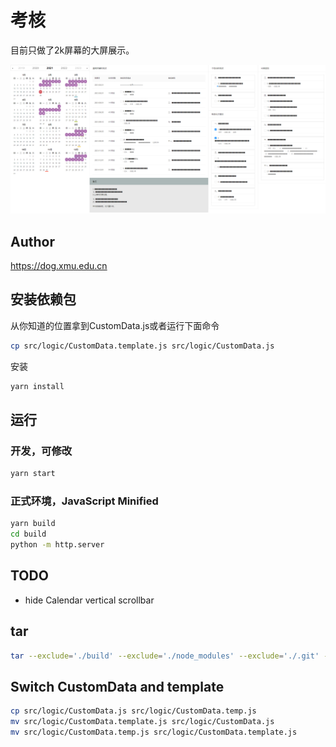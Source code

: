 # 考核

目前只做了2k屏幕的大屏展示。

![Image of Yaktocat](screenshot.png)

## Author

https://dog.xmu.edu.cn

## 安装依赖包

从你知道的位置拿到CustomData.js或者运行下面命令

```sh
cp src/logic/CustomData.template.js src/logic/CustomData.js
```

安装

```sh
yarn install
```

## 运行

### 开发，可修改

```sh
yarn start
```

### 正式环境，JavaScript Minified

```sh
yarn build
cd build
python -m http.server
```

## TODO

- hide Calendar vertical scrollbar

## tar

```sh
tar --exclude='./build' --exclude='./node_modules' --exclude='./.git' -zcvf ../securitycalendar.tgz .
```

## Switch CustomData and template

```sh
cp src/logic/CustomData.js src/logic/CustomData.temp.js
mv src/logic/CustomData.template.js src/logic/CustomData.js
mv src/logic/CustomData.temp.js src/logic/CustomData.template.js
```
